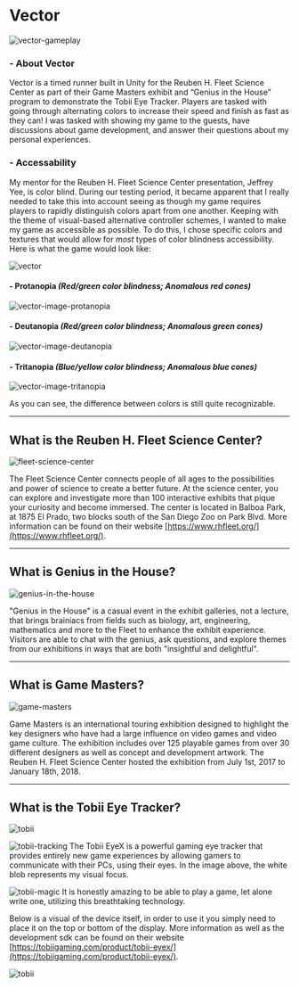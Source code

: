 # **Vector**

![vector-gameplay][vector-gameplay]

### - About Vector

Vector is a timed runner built in Unity for the Reuben H. Fleet Science Center as part of their Game Masters exhibit and “Genius in the House” program to demonstrate the Tobii Eye Tracker. Players are tasked with going through alternating colors to increase their speed and finish as fast as they can! I was tasked with showing my game to the guests, have discussions about game development, and answer their questions about my personal experiences.

### - Accessability

My mentor for the Reuben H. Fleet Science Center presentation, Jeffrey Yee, is color blind. During our testing period, it became apparent that I really needed to take this into account seeing as though my game requires players to rapidly distinguish colors apart from one another. Keeping with the theme of visual-based alternative controller schemes, I wanted to make my game as accessible as possible. To do this, I chose specific colors and textures that would allow for *most* types of color blindness accessibility. Here is what the game would look like:

![vector][vector-image]

#### - Protanopia *(Red/green color blindness; Anomalous red cones)*
![vector-image-protanopia][vector-image-protanopia]
  
#### - Deutanopia *(Red/green color blindness; Anomalous green cones)*
![vector-image-deutanopia][vector-image-deutanopia]
  
#### - Tritanopia *(Blue/yellow color blindness; Anomalous blue cones)*
![vector-image-tritanopia][vector-image-tritanopia]

As you can see, the difference between colors is still quite recognizable.

----

## **What is the Reuben H. Fleet Science Center?**
![fleet-science-center][fleet-science-center-logo]

The Fleet Science Center connects people of all ages to the possibilities and power of science to create a better future. At the science center, you can explore and investigate more than 100 interactive exhibits that pique your curiosity and become immersed. The center is located in Balboa Park, at 1875 El Prado, two blocks south of the San Diego Zoo on Park Blvd. More information can be found on their website [https://www.rhfleet.org/](https://www.rhfleet.org/).

----

## **What is Genius in the House?**
![genius-in-the-house][genius-in-the-house-logo]

"Genius in the House" is a casual event in the exhibit galleries, not a lecture, that brings brainiacs from fields such as biology, art, engineering, mathematics and more to the Fleet to enhance the exhibit experience. Visitors are able to chat with the genius, ask questions, and explore themes from our exhibitions in ways that are both "insightful and delightful".

----

## **What is Game Masters?**
![game-masters][game-masters-logo]

Game Masters is an international touring exhibition designed to highlight the key designers who have had a large influence on video games and video game culture. The exhibition includes over 125 playable games from over 30 different designers as well as concept and development artwork. The Reuben H. Fleet Science Center hosted the exhibition from July 1st, 2017 to January 18th, 2018.

----

## **What is the Tobii Eye Tracker?**
![tobii][tobii-logo]

![tobii-tracking][tobii-tracking]
The Tobii EyeX is a powerful gaming eye tracker that provides entirely new game experiences by allowing gamers to communicate with their PCs, using their eyes. In the image above, the white blob represents my visual focus.

![tobii-magic][tobii-magic]
It is honestly amazing to be able to play a game, let alone write one, utilizing this breathtaking technology.

Below is a visual of the device itself, in order to use it you simply need to place it on the top or bottom of the display. More information as well as the development sdk can be found on their website [https://tobiigaming.com/product/tobii-eyex/](https://tobiigaming.com/product/tobii-eyex/).



![tobii][tobii-device]

[vector-logo]: https://i.imgur.com/CewjFyL.png "Vector"
[vector-image]: https://i.imgur.com/JmFerUy.png "Vector Gameplay"
[vector-image-protanopia]: https://i.imgur.com/EAN5RZA.png "Vector Gameplay with Protanopia"
[vector-image-deutanopia]: https://i.imgur.com/pkSM5QZ.png "Vector Gameplay with Deutanopia"
[vector-image-tritanopia]: https://i.imgur.com/1rujBLv.png "Vector Gameplay with Tritanopia"

[vector-gameplay]: https://i.imgur.com/SrToVHK.gif "Vector"

[fleet-science-center-logo]: https://www.rhfleet.org/sites/default/files/styles/press_thumb/public/Fleet_Logo_Blue.png?itok=K3M2u00Z "Reuben H. Fleet Science Center"
[genius-in-the-house-logo]: https://www.rhfleet.org/sites/default/files/genius_showpage-header.jpg "Genius in the House"
[game-masters-logo]: http://blog.thebehemoth.com/wp-content/uploads/2017/06/Game-Masters_w.jpg "Game Masters"

[tobii-logo]: http://minjieli.com/wp-content/uploads/2017/12/Tobii_eye_tracking_Logo_Black_web-300x167.jpg "Tobii Eye Tracker"
[tobii-device]: https://help.tobii.com/hc/en-us/article_attachments/208219049/Tobii_Eyex_Tracker.png "Tobii EyeX"
[tobii-tracking]: http://i.imgur.com/Pc6TPHH.gif "Tobii EyeX in action"
[tobii-magic]: https://46at5v2qu559o0iolpuib8xq4-wpengine.netdna-ssl.com/wp-content/uploads/2016/03/Header.gif "Magic"
